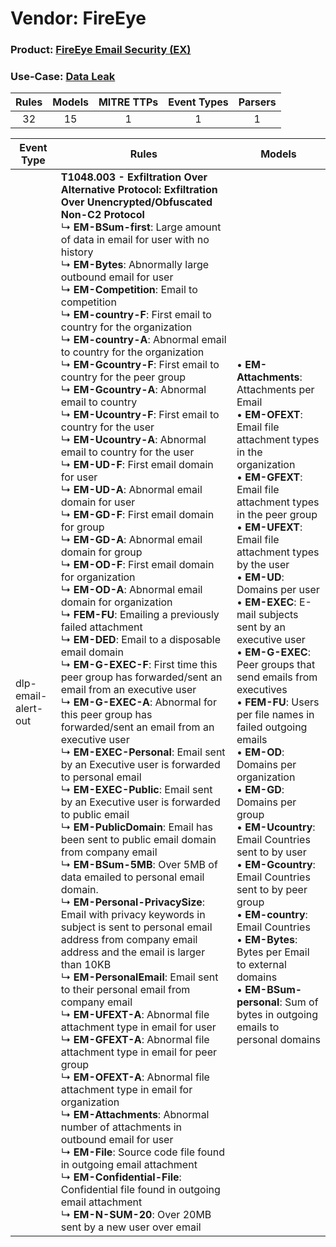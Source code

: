 Vendor: FireEye
===============
### Product: [FireEye Email Security (EX)](../ds_fireeye_fireeye_email_security_(ex).md)
### Use-Case: [Data Leak](../../../../UseCases/uc_data_leak.md)

| Rules | Models | MITRE TTPs | Event Types | Parsers |
|:-----:|:------:|:----------:|:-----------:|:-------:|
|  32   |   15   |     1      |      1      |    1    |

| Event Type          | Rules    | Models    |
| ---- | ---- | ---- |
| dlp-email-alert-out | <b>T1048.003 - Exfiltration Over Alternative Protocol: Exfiltration Over Unencrypted/Obfuscated Non-C2 Protocol</b><br> ↳ <b>EM-BSum-first</b>: Large amount of data in email for user with no history<br> ↳ <b>EM-Bytes</b>: Abnormally large outbound email for user<br> ↳ <b>EM-Competition</b>: Email to competition<br> ↳ <b>EM-country-F</b>: First email to country for the organization<br> ↳ <b>EM-country-A</b>: Abnormal email to country for the organization<br> ↳ <b>EM-Gcountry-F</b>: First email to country for the peer group<br> ↳ <b>EM-Gcountry-A</b>: Abnormal email to country<br> ↳ <b>EM-Ucountry-F</b>: First email to country for the user<br> ↳ <b>EM-Ucountry-A</b>: Abnormal email to country for the user<br> ↳ <b>EM-UD-F</b>: First email domain for user<br> ↳ <b>EM-UD-A</b>: Abnormal email domain for user<br> ↳ <b>EM-GD-F</b>: First email domain for group<br> ↳ <b>EM-GD-A</b>: Abnormal email domain for group<br> ↳ <b>EM-OD-F</b>: First email domain for organization<br> ↳ <b>EM-OD-A</b>: Abnormal email domain for organization<br> ↳ <b>FEM-FU</b>: Emailing a previously failed attachment<br> ↳ <b>EM-DED</b>: Email to a disposable email domain<br> ↳ <b>EM-G-EXEC-F</b>: First time this peer group has forwarded/sent an email from an executive user<br> ↳ <b>EM-G-EXEC-A</b>: Abnormal for this peer group has forwarded/sent an email from an executive user<br> ↳ <b>EM-EXEC-Personal</b>: Email sent by an Executive user is forwarded to personal email<br> ↳ <b>EM-EXEC-Public</b>: Email sent by an Executive user is forwarded to public email<br> ↳ <b>EM-PublicDomain</b>: Email has been sent to public email domain from company email<br> ↳ <b>EM-BSum-5MB</b>: Over 5MB of data emailed to personal email domain.<br> ↳ <b>EM-Personal-PrivacySize</b>: Email with privacy keywords in subject is sent to personal email address from company email address and the email is larger than 10KB<br> ↳ <b>EM-PersonalEmail</b>: Email sent to their personal email from company email<br> ↳ <b>EM-UFEXT-A</b>: Abnormal file attachment type in email for user<br> ↳ <b>EM-GFEXT-A</b>: Abnormal file attachment type in email for peer group<br> ↳ <b>EM-OFEXT-A</b>: Abnormal file attachment type in email for organization<br> ↳ <b>EM-Attachments</b>: Abnormal number of attachments in outbound email for user<br> ↳ <b>EM-File</b>: Source code file found in outgoing email attachment<br> ↳ <b>EM-Confidential-File</b>: Confidential file found in outgoing email attachment<br> ↳ <b>EM-N-SUM-20</b>: Over 20MB sent by a new user over email |  • <b>EM-Attachments</b>: Attachments per Email<br> • <b>EM-OFEXT</b>: Email file attachment types in the organization<br> • <b>EM-GFEXT</b>: Email file attachment types in the peer group<br> • <b>EM-UFEXT</b>: Email file attachment types by the user<br> • <b>EM-UD</b>: Domains per user<br> • <b>EM-EXEC</b>: E-mail subjects sent by an executive user<br> • <b>EM-G-EXEC</b>: Peer groups that send emails from executives<br> • <b>FEM-FU</b>: Users per file names in failed outgoing emails<br> • <b>EM-OD</b>: Domains per organization<br> • <b>EM-GD</b>: Domains per group<br> • <b>EM-Ucountry</b>: Email Countries sent to by user<br> • <b>EM-Gcountry</b>: Email Countries sent to by peer group<br> • <b>EM-country</b>: Email Countries<br> • <b>EM-Bytes</b>: Bytes per Email to external domains<br> • <b>EM-BSum-personal</b>: Sum of bytes in outgoing emails to personal domains |
